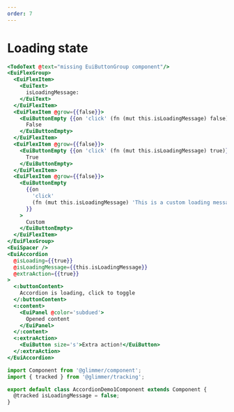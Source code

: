 ```yaml
---
order: 7
---
```


# Loading state

<!-- <EuiText>
  Use the
  <EuiCode>isLoading</EuiCode>
  prop when not all of the accordion's content is ready yet. When using
  <EuiCode>isLoading</EuiCode>, the content of
  <EuiCode>extraAction</EuiCode>
  is replaced with a loading spinner.<br /><br />
  Manage the content of the accordion using
  <EuiCode>isLoadingMessage</EuiCode>. By default, it is set to
  <EuiCode>false</EuiCode>
  and the content will remain unaltered. Set it to
  <EuiCode>true</EuiCode>
  to show a default loading message or pass a node to show a custom loading
  message.
</EuiText> -->

```hbs template
<TodoText @text="missing EuiButtonGroup component"/>
<EuiFlexGroup>
  <EuiFlexItem>
    <EuiText>
      isLoadingMessage:
    </EuiText>
  </EuiFlexItem>
  <EuiFlexItem @grow={{false}}>
    <EuiButtonEmpty {{on 'click' (fn (mut this.isLoadingMessage) false)}}>
      False
    </EuiButtonEmpty>
  </EuiFlexItem>
  <EuiFlexItem @grow={{false}}>
    <EuiButtonEmpty {{on 'click' (fn (mut this.isLoadingMessage) true)}}>
      True
    </EuiButtonEmpty>
  </EuiFlexItem>
  <EuiFlexItem @grow={{false}}>
    <EuiButtonEmpty
      {{on
        'click'
        (fn (mut this.isLoadingMessage) 'This is a custom loading message')
      }}
    >
      Custom
    </EuiButtonEmpty>
  </EuiFlexItem>
</EuiFlexGroup>
<EuiSpacer />
<EuiAccordion
  @isLoading={{true}}
  @isLoadingMessage={{this.isLoadingMessage}}
  @extraAction={{true}}
>
  <:buttonContent>
    Accordion is loading, click to toggle
  </:buttonContent>
  <:content>
    <EuiPanel @color='subdued'>
      Opened content
    </EuiPanel>
  </:content>
  <:extraAction>
    <EuiButton size='s'>Extra action!</EuiButton>
  </:extraAction>
</EuiAccordion>
```

```js component
import Component from '@glimmer/component';
import { tracked } from '@glimmer/tracking';

export default class AccordionDemo1Component extends Component {
  @tracked isLoadingMessage = false;
}
```
